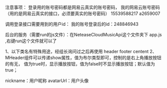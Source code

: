 注意事项：
登录用的账号密码都是网易云真实的账号密码，
我的网易云账号密码（用的是网易云真实的接口，必须要真实的账号密码）
    15539588217
    a2659007

调用登录接口需要用到的用户id：
    我的账号登录后的id：248846943

后台的服务（需要run的js文件）：在NeteaseCloudMusicApi这个文件夹下  app.js  ,右键run这个文件就可以了

1、以下类名有特殊用途，经组长询问过之后再使用
header
footer
centent
2、MHeader组件可以传递show属性，值为布尔类型即可，控制的是右上角播放按钮的有无，
值为true时，显示播放按钮，值为false时不显示播放按钮；默认值为true；

nickname：用户昵称
avatarUrl：用户头像